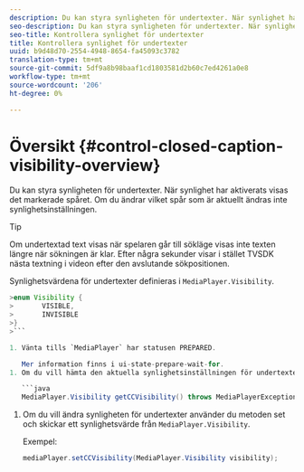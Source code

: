 ```yaml
---
description: Du kan styra synligheten för undertexter. När synlighet har aktiverats visas det markerade spåret. Om du ändrar vilket spår som är aktuellt ändras inte synlighetsinställningen.
seo-description: Du kan styra synligheten för undertexter. När synlighet har aktiverats visas det markerade spåret. Om du ändrar vilket spår som är aktuellt ändras inte synlighetsinställningen.
seo-title: Kontrollera synlighet för undertexter
title: Kontrollera synlighet för undertexter
uuid: b9d48d70-2554-4948-8654-fa45093c3782
translation-type: tm+mt
source-git-commit: 5df9a8b98baaf1cd1803581d2b60c7ed4261a0e8
workflow-type: tm+mt
source-wordcount: '206'
ht-degree: 0%

---
```



# Översikt {#control-closed-caption-visibility-overview}

Du kan styra synligheten för undertexter. När synlighet har aktiverats visas det markerade spåret. Om du ändrar vilket spår som är aktuellt ändras inte synlighetsinställningen.

>[!TIP]
>
>Om undertextad text visas när spelaren går till sökläge visas inte texten längre när sökningen är klar. Efter några sekunder visar i stället TVSDK nästa textning i videon efter den avslutande sökpositionen.
>
>Synlighetsvärdena för undertexter definieras i `MediaPlayer.Visibility`.
>
>
```java
>enum Visibility {  
>       VISIBLE,  
>       INVISIBLE 
>}
>```

1. Vänta tills `MediaPlayer` har statusen PREPARED.

   Mer information finns i ui-state-prepare-wait-for.
1. Om du vill hämta den aktuella synlighetsinställningen för undertexter använder du get-metoden i `MediaPlayer`, som returnerar ett synlighetsvärde.

   ```java
   MediaPlayer.Visibility getCCVisibility() throws MediaPlayerException;
   ```

1. Om du vill ändra synligheten för undertexter använder du metoden set och skickar ett synlighetsvärde från `MediaPlayer.Visibility`.

   Exempel:

   ```java
   mediaPlayer.setCCVisibility(MediaPlayer.Visibility visibility);
   ```

